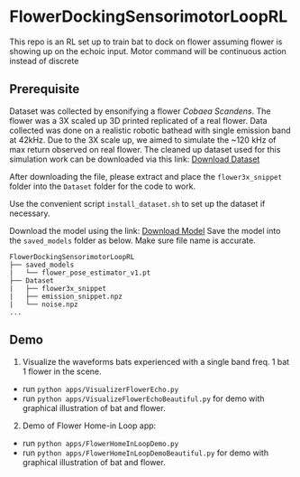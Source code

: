 # FlowerDockingSensorimotorLoopRL
This repo is an RL set up to train bat to dock on flower assuming flower is showing up on the echoic input. Motor command will be continuous action instead of discrete

## Prerequisite
Dataset was collected by ensonifying a flower *Cobaea Scandens*. The flower was a 3X scaled up 3D printed replicated of a real flower. Data collected was done on a realistic robotic bathead with single emission band at 42kHz. Due to the 3X scale up, we aimed to simulate the ~120 kHz of max return observed on real flower.
The cleaned up dataset used for this simulation work can be downloaded via this link:
[Download Dataset](https://mailuc-my.sharepoint.com/:u:/g/personal/nguye2t7_mail_uc_edu/ET_rE384-uJCvDcUE0RKjbIB-u56eXxl2skpdBiNgnUYzw?e=K9kNab)

After downloading the file, please extract and place the `flower3x_snippet` folder into the `Dataset` folder for the code to work.

Use the convenient script `install_dataset.sh` to set up the dataset if necessary.

Download the model using the link:
[Download Model](https://mailuc-my.sharepoint.com/:u:/g/personal/nguye2t7_mail_uc_edu/Efglh8nBqSxHut-I05v9i14BmP93h0MoRDwuzxf-iTqCKw?e=nZEkuw)
Save the model into the `saved_models` folder as below. Make sure file name is accurate.
```plaintext
FlowerDockingSensorimotorLoopRL
├── saved_models
|   └── flower_pose_estimator_v1.pt
├── Dataset
|   ├── flower3x_snippet
|   ├── emission_snippet.npz
|   └── noise.npz
...
```

## Demo
1. Visualize the waveforms bats experienced with a single band freq. 1 bat 1 flower in the scene.
- run `python apps/VisualizerFlowerEcho.py`
- run `python apps/VisualizeFlowerEchoBeautiful.py` for demo with graphical illustration of bat and flower.
2. Demo of Flower Home-in Loop app:
- run `python apps/FlowerHomeInLoopDemo.py`
- run `python apps/FlowerHomeInLoopDemoBeautiful.py` for demo with graphical illustration of bat and flower.
